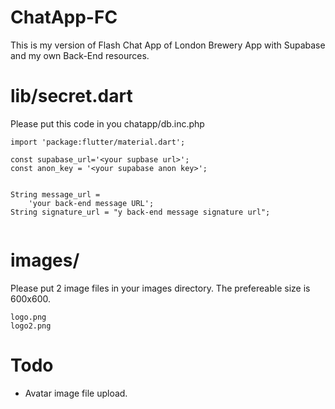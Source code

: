# ChatApp-FC
This is my version of Flash Chat App of London Brewery App with Supabase and my own Back-End resources.

# lib/secret.dart
Please put this code in you chatapp/db.inc.php

```
import 'package:flutter/material.dart';

const supabase_url='<your supbase url>';
const anon_key = '<your supabase anon key>';


String message_url =
    'your back-end message URL';
String signature_url = "y back-end message signature url";


```

# images/
Please put 2 image files in your images directory. The prefereable size is 600x600.

```
logo.png
logo2.png
```
# Todo
- Avatar image file upload.
